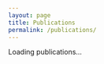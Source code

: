 ```yaml
---
layout: page
title: Publications
permalink: /publications/
---
```


<div id="rss_publications">Loading publications...</div>

<script language="javascript" src="https://code.jquery.com/jquery-3.7.0.min.js"></script>
<script language="javascript">
const RSS_URL = `https://pubmed.ncbi.nlm.nih.gov/rss/search/1jg5TR3me1-AQcjEV_LglX9OF_1RiDNUAa980NE2UvfB6u_EW7/?limit=15&utm_campaign=pubmed-2&fc=20220915092739`;

$.ajax(RSS_URL, {
  accepts: {
    xml: "application/rss+xml"
  },

  dataType: "xml",

  success: function(data) {
    $(data)
      .find("item")
      .each(function() {
        const el = $(this);

        const template = `
          <article>
            <img src="${el.find("link").text()}/image/large.png" alt="">
            <h3>${el.find("title").text()}</h3>
            ${el
                .find("description")
                .text()}
            
            <a href="${el
                .find("link")
                .text()}" target="_blank" rel="noopener">More...</a>
          </article>
        `;

        document.getElementById("rss_publications").insertAdjacentHTML("afterend", template);
      });
    document.getElementById("rss_publications").remove();
  }
});

</script>